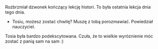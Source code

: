 Rozbrzmiał dzwonek kończący lekcję histori. To była ostatnia lekcja dnia tego dnia.
- Tosiu, możesz zostać chwilę? Muszę z tobą porozmawiać.
Powiedział nauczyciel.

Tosia była bardzo podekscytowana. Czuła, że to wielkie wyróznienie móc zostać z panią sam na sam :) 